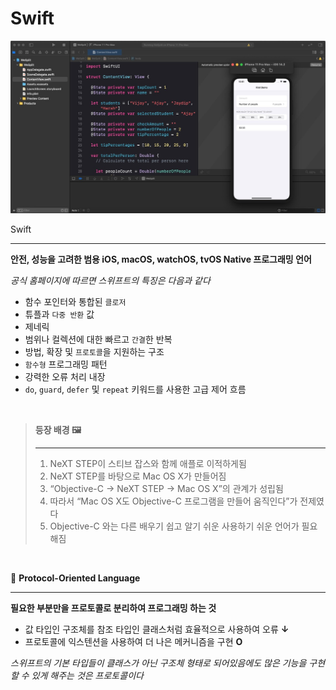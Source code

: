 # Swift

![swift](image/swift.jpeg)

Swift

---

**안전, 성능을 고려한 범용 iOS, macOS, watchOS, tvOS Native 프로그래밍 언어**

*공식 홈페이지에 따르면 스위프트의 특징은 다음과 같다*

- 함수 포인터와 통합된 `클로저`
- 튜플과 `다중 반환` 값
- 제네릭
- 범위나 컬렉션에 대한 빠르고 `간결`한 반복
- 방법, 확장 및 `프로토콜`을 지원하는 구조
- `함수형` 프로그래밍 패턴
- 강력한 오류 처리 내장
- `do`, `guard`, `defer` 및 `repeat` 키워드를 사용한 고급 제어 흐름

<br>

> **등장 배경 🖼️**
> 
> 
> ---
> 
> 1. NeXT STEP이 스티브 잡스와 함께 애플로 이적하게됨
> 2. NeXT STEP를 바탕으로 Mac OS X가 만들어짐
> 3. “Objective-C → NeXT STEP → Mac OS X”의 관계가 성립됨
> 4. 따라서 “Mac OS X도 Objective-C 프로그램을 만들어 움직인다”가 전제였다
> 5. Objective-C 와는 다른 배우기 쉽고 알기 쉬운 사용하기 쉬운 언어가 필요해짐
</aside>

<br>


📡 **Protocol-Oriented Language**

---

<aside>

**필요한 부분만을 프로토콜로 분리하여 프로그래밍 하는 것**

- 값 타입인 구조체를 참조 타입인 클래스처럼 효율적으로 사용하여 오류 **↓**
- 프로토콜에 익스텐션을 사용하여 더 나은 메커니즘을 구현 **O**

*스위프트의 기본 타입들이 클래스가 아닌 구조체 형태로 되어있음에도 
많은 기능을 구현할 수 있게 해주는 것은 프로토콜이다*

</aside>